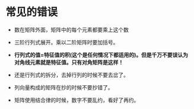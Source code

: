 # 常见的错误

+ 数在矩阵外面，矩阵中的每个元素都要乘上这个数

+ 三阶行列式展开。乘以二阶矩阵时要加括号。

+ **行列式的值=特征值的积(这个是任何情况下都适用的)。但是千万不要误认为对角线元素就是特征值。只有对角矩阵是这样！**

+ 还是行列式的拆分，去掉行列的时候不要去岔了。

+ 列向量构成的矩阵在抄的时候不要抄错了。

+ 矩阵使用结合律的时候，数字不要乱约，看好了再约。

  
